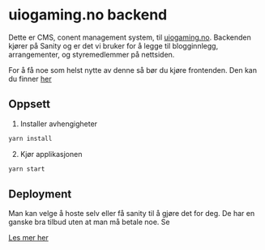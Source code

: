 # uiogaming.no backend

Dette er CMS, conent management system, til [uiogaming.no](https://uiogaming.no). Backenden kjører på Sanity og er det vi bruker for å legge til blogginnlegg, arrangementer, og styremedlemmer på nettsiden.

For å få noe som helst nytte av denne så bør du kjøre frontenden. Den kan du finner [her](https://github.com/UiO-Gaming/uiogaming.no)

## Oppsett

1. Installer avhengigheter

```bash
yarn install
```

2. Kjør applikasjonen

```bash
yarn start
```

## Deployment

Man kan velge å hoste selv eller få sanity til å gjøre det for deg. De har en ganske bra tilbud uten at man må betale noe. Se

[Les mer her](https://www.sanity.io/docs/deployment)
